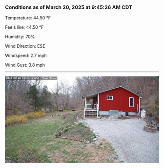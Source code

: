 ### Conditions as of March 20, 2025 at 9:45:26 AM CDT 

Temperature: 44.50 &deg;F

Feels like: 44.50 &deg;F

Humidity: 70%

Wind Direction: ESE

Windspeed: 2.7 mph

Wind Gust: 3.8 mph

---

<img src="./images/latest.jpeg"/>

